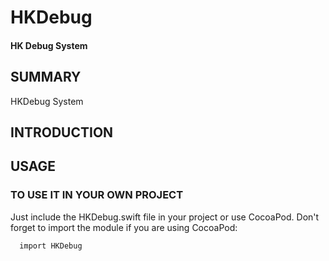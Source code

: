 # HKDebug
#### HK Debug System

## SUMMARY

HKDebug System

## INTRODUCTION

<tba>

## USAGE

<tba>

### TO USE IT IN YOUR OWN PROJECT

Just include the HKDebug.swift file in your project or use CocoaPod. Don't forget to import the module if you are using CocoaPod:

```
  import HKDebug
```
